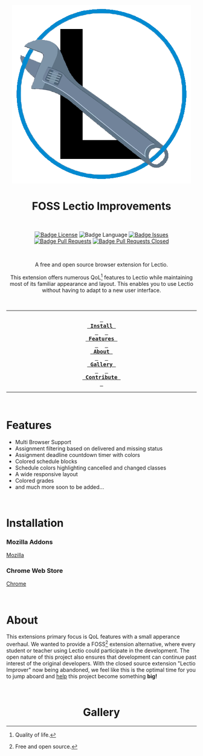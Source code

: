 <div align = center>

![Logo]

<h1> FOSS Lectio Improvements </h1>

<br>

<!-- [![Badge Stars]][Stars] -->
[![Badge License]][License] 
![Badge Language] 
[![Badge Issues]][Issues] 
[![Badge Pull Requests]][Pull Requests] 
[![Badge Pull Requests Closed]][Pull Requests Closed] 

<br>


A free and open source browser extension for Lectio.

This extension offers numerous QoL[^1] features to Lectio while maintaining most of its familiar appearance and layout. This enables you to use Lectio without having to adapt to a new user interface.

<br>

---

**[<kbd> <br> Install <br> </kbd>][Install]** 
**[<kbd> <br> Features <br> </kbd>][Features]** 
**[<kbd> <br> About <br> </kbd>][About]** 
**[<kbd> <br> Gallery <br> </kbd>][Gallery]** 
**[<kbd> <br> Contribute <br> </kbd>][Contribute]**

---

<br>

</div>

# Features
  * Multi Browser Support
  * Assignment filtering based on delivered and missing status
  * Assignment deadline countdown timer with colors 
  * Colored schedule blocks
  * Schedule colors highlighting cancelled and changed classes 
  * A wide responsive layout 
  * Colored grades 
  * and much more soon to be added...

<br>

# Installation

### Mozilla Addons

[Mozilla]

### Chrome Web Store

[Chrome]

<br>

# About

This extensions primary focus is QoL features with a small apperance overhaul. We wanted to provide a FOSS[^2] extension alternative, where every student or teacher using Lectio could participate in the development. 
The open nature of this project also ensures that development can continue past interest of the original developers. With the closed source extension "Lectio Improver" now being abandoned, we feel like this is the optimal time for you to jump aboard and [help](/CONTRIBUTING.md) this project become something **big!**

<br>

<h1 align=center> Gallery </h1>

<!--------------------------------{ FootNotes }-------------------------------->

[^1]: Quality of life.
[^2]: Free and open source.

<!---------------------------------{ Labels }---------------------------------->

[Stars]: https://starchart.cc/logicguy1/FOSS-Lectio-improvements
[Gallery]: /README.md#Gallery

[Issues]: https://github.com/logicguy1/FOSS-Lectio-improvements/issues
[License]: /LICENSE
[Pull Requests]: https://github.com/logicguy1/FOSS-Lectio-improvements/pulls
[Pull Requests Closed]: https://github.com/logicguy1/FOSS-Lectio-improvements/pulls?q=is%3Apr+is%3Aclosed

[Contribute]: /CONTRIBUTING.md
[Install]: /README.md#Installation
[Features]: /README.md#Features
[About]: /README.md#About

[Mozilla]: https://addons.mozilla.org/en-US/firefox/addon/foss-lectio-improvements/
[Chrome]: https://chromewebstore.google.com/detail/dpkemhpefffgmciiijaakddhlllcfplh

<!----------------------------------{ Images }--------------------------------->

[Logo]: /icons/icon_transparent.png

<!----------------------------------{ Badges }--------------------------------->

[Badge Issues]: https://img.shields.io/github/issues/logicguy1/FOSS-Lectio-improvements
[Badge License]: https://img.shields.io/github/license/logicguy1/FOSS-Lectio-improvements
[Badge Pull Requests]: https://img.shields.io/github/issues-pr/logicguy1/FOSS-Lectio-improvements
[Badge Pull Requests Closed]: https://img.shields.io/github/issues-pr-closed-raw/logicguy1/FOSS-Lectio-improvements
[Badge Stars]: https://img.shields.io/github/stars/logicguy1/FOSS-Lectio-improvements
[Badge Language]: https://img.shields.io/github/languages/top/logicguy1/FOSS-Lectio-improvements
